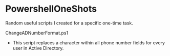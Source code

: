 # PowershellOneShots
Random useful scripts I created for a specific one-time task. 

ChangeADNumberFormat.ps1
 - This script replaces a character within all phone number fields for every user in Active Directory.
